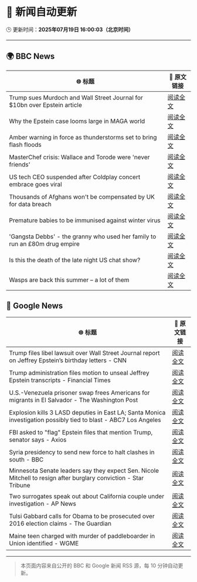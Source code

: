 # 🧠 新闻自动更新

🕒 更新时间：**2025年07月19日 16:00:03（北京时间）**

---

## 🌍 BBC News

| 🌐 标题 | 🔗 原文链接 |
|--------|-------------|
| Trump sues Murdoch and Wall Street Journal for $10bn over Epstein article | [阅读全文](https://www.bbc.com/news/articles/c23g5xpggzmo) |
| Why the Epstein case looms large in  MAGA world | [阅读全文](https://www.bbc.com/news/articles/cy8ge16d2y3o) |
| Amber warning in force as thunderstorms set to bring flash floods | [阅读全文](https://www.bbc.com/news/articles/c8j1nvp9440o) |
| MasterChef crisis: Wallace and Torode were 'never friends' | [阅读全文](https://www.bbc.com/news/articles/cj9vgwr48gwo) |
| US tech CEO suspended after Coldplay concert embrace goes viral | [阅读全文](https://www.bbc.com/news/articles/c80pnnn0gj3o) |
| Thousands of Afghans won't be compensated by UK for data breach | [阅读全文](https://www.bbc.com/news/articles/c20pd5035vyo) |
| Premature babies to be immunised against winter virus | [阅读全文](https://www.bbc.com/news/articles/ce8z5ndy6zpo) |
| 'Gangsta Debbs' - the granny who used her family to run an £80m drug empire | [阅读全文](https://www.bbc.com/news/articles/cqx27w1dwe9o) |
| Is this the death of the late night US chat show? | [阅读全文](https://www.bbc.com/news/articles/cwye2w5n5q8o) |
| Wasps are back this summer – a lot of them | [阅读全文](https://www.bbc.com/news/articles/cz7ld2jgqz2o) |

## 📰 Google News

| 🌐 标题 | 🔗 原文链接 |
|--------|-------------|
| Trump files libel lawsuit over Wall Street Journal report on Jeffrey Epstein’s birthday letters - CNN | [阅读全文](https://news.google.com/rss/articles/CBMiiAFBVV95cUxNampDV0tGcUhrSjRzV25iOHZVNUdkb1lQWXZHTVh3YnNsSTRvSlljVGpSeEU3U19xS0E2ZHVaQlZMWGszT1RlWDdKM28tWWh1b0VaX2FMNk5QYXFMcjhLay1oeHNJYzlyek82eFktTXdrdXRJM1RzSkhxMlJ6ZnI4UzEwbzVKWDAx?oc=5) |
| Trump administration files motion to unseal Jeffrey Epstein transcripts - Financial Times | [阅读全文](https://news.google.com/rss/articles/CBMicEFVX3lxTE91OVJOUjloMnRkbEV2Sm9sY2lQTG15Z3kzX2lMenFrN3VHUUNmZGY0Q2hyR2E5cHpyTzAxREdIZ3dmTURmTDY0WDBuUHU2T1Y5N3ZpNF9lc2V4TGVYZlk1d2xlVF9lN3Vld244WTlaaVo?oc=5) |
| U.S.-Venezuela prisoner swap frees Americans for migrants in El Salvador - The Washington Post | [阅读全文](https://news.google.com/rss/articles/CBMiowFBVV95cUxOSGU5SXNQTktXbnJKVFBIdUJEbkhfWG00T1k3VVZIOXJzd2g0Umh3TndOMVBSTnoxMy1XaTZEMjExOXZxZGZOWGxCNkViR0Z6MzYxZWRsT3NaME1EVThSa3pWMTduejVQTmQ0OHpWd092ekpBYTh4aXZpZ3hGRUxncGNZSlVkVjBYZVZwck51M250bV9xTmlNcWQzdmhPa3FDLXVV?oc=5) |
| Explosion kills 3 LASD deputies in East LA; Santa Monica investigation possibly tied to blast - ABC7 Los Angeles | [阅读全文](https://news.google.com/rss/articles/CBMiowFBVV95cUxORFplWW9mSDNWakM0WmwzWEdDTUUycnJ0SzRJa0puNkhyTjZoUEpUaThhVjlkWFp1SFp4bDlpTTJ3VVpKdmstUWhfbTFfcWlkWTJ2NTRob2hGWS1CU2VKUEJ6czgwcm1xVU5LRnJnRmVITE5HamhjYkZvOFZET3ZxaVdEbmsxVF9jRk1WTENQelhTb3dYbGZhYjcyOGN4QkVvaTBn?oc=5) |
| FBI asked to "flag" Epstein files that mention Trump, senator says - Axios | [阅读全文](https://news.google.com/rss/articles/CBMid0FVX3lxTE0zNGktaUhtNnBBbW9WWUlMNVAtZzhTU09BZFExUXBBMXZnUXlRUUdaUE5QSUhYVzRsT3dOdURrM0R6QjhiUWFMWmtqRzdjSEZEOWdkQS1QdVR0aENEZzluVVJXOXhzT214LXM2c0ZvWFZRZVR1NFdV?oc=5) |
| Syria presidency to send new force to halt clashes in south - BBC | [阅读全文](https://news.google.com/rss/articles/CBMiWkFVX3lxTE5pUVRWTEVXRlZYMzZfRTQ1SWU5dUdpZFI3Q25sT1RxdlRnT0FJRno3LUFOVGYwbkV1VW1BcXoxanRod19nMUU1WGtuT2M0QXhGRlNEdXhzNmpld9IBX0FVX3lxTE9tVHc2SmNGLXpGQ0h1SGI4LUFvMFliUHdKcGtQY2FrbmhQZHFWUU1aYlFZbUpVOTR4Tks4Y0ZfSUR6ZjJEaG5QVk5VSTZFYW1udGIyV3dNWU9NYk82SVY4?oc=5) |
| Minnesota Senate leaders say they expect Sen. Nicole Mitchell to resign after burglary conviction - Star Tribune | [阅读全文](https://news.google.com/rss/articles/CBMizwFBVV95cUxOeDN1eDluVkVDaHdJTl9DdmNJTkFZOEw5VG1aRWZrcnR6UDdCSDd4Z0Q4aUpqLUtmODN1V1I5TFF2eFBDMDRQX012MWFBT0RDS1d5THpuaWUyOFh5RnRPSUxIVGpIdVRhRTF3d0V6RU02WjVyOFlkUGNBa3o3UjdFbTVoWXFZa04wVS1icmhLRVYxV3pvOVhheWpRWUhnRml3bzJQTGp3aEhlZk8zYVpOSGd6em9ZencwZzBma0RnM0tjQ2ZyRzlRcFRwRDJYSGs?oc=5) |
| Two surrogates speak out about California couple under investigation - AP News | [阅读全文](https://news.google.com/rss/articles/CBMiqwFBVV95cUxPQnhmbFkzQTNuZ1JWdXk3TVJYWGlzd2dYLXVBODhxSENBUEJ1S21HYlFybnRnUUEtR21lS1FKRUU0alFkbFpFdkkxcnprWWtGcnVsS0htLUpUU3B2ZE82WnQ3RkFVVTlaN2JXTU9FRU9SMFpkQTJ3ZDJYRTUtNnJ1aXlsTlBCaFFCXy1FejQ0WVFuTWl5WHRpcjFtQ2hQTm9KRHNMdHVxZ0tWUHM?oc=5) |
| Tulsi Gabbard calls for Obama to be prosecuted over 2016 election claims - The Guardian | [阅读全文](https://news.google.com/rss/articles/CBMikgFBVV95cUxNM0xHWU11enVKTEZQNWJKRnlHUjdYZnQ2c3hoczZpd0txMnVxUUJ4VVV0RENDN2V5SFBETmF3NmhLZ3dxc1NGejFrak91UnNBMzE4ZHZRd0JEVnc5T2o4RUdpU29WVGxZQ1lFd2N6M3lwYVduLWtOUnJhYTUzQ2RxVE9xc2dfREExZ0MtT3FmR2c1dw?oc=5) |
| Maine teen charged with murder of paddleboarder in Union identified - WGME | [阅读全文](https://news.google.com/rss/articles/CBMiuAJBVV95cUxQS0FXRU4wX1BXMVBESUh2czluMHVfVEpSdEQxcHFOQW9xXzBOREhoRk9wOWc4UzhORG56NmNpYUNmaDBsenozaGYyUnBpRGF5aHNvSXUyUmdDNUNwTEZqRnJCZHVBUUlRbjctQmhETk5lamFTWDJlblozZ0lvQWhwb0FxWHV3MmJQeVBJVkg3RzZjWl9mZ1BJbmN3YTNQZjZldnBSN3BDZHlLd3pfV016ekRGWXJuY0NjMmZwR1laVmJkM1gxa0JjWVptUjNGVVRjTjM1U09uQkgtd3N1X0RmM1Fwa0JFTUZIMHZ0TmIzMnhsR0xJbU9GYnBvaVkxODMzdVlQQ1EtMDhZbGh0Qm5WZ1dFbm1qMW4wWmZSUmJkOEtCb0ZTUjFMVFBDWnRoS280TW8wRlJhb1U?oc=5) |

---
> 本页面内容来自公开的 BBC 和 Google 新闻 RSS 源，每 10 分钟自动更新。